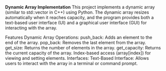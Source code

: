 **Dynamic Array Implementation**
This project implements a dynamic array (similar to std::vector in C++) using Python. The dynamic array resizes automatically when it reaches capacity, and the program provides both a text-based user interface (UI) and a graphical user interface (GUI) for interacting with the array.

Features
Dynamic Array Operations:
push_back: Adds an element to the end of the array.
pop_back: Removes the last element from the array.
get_size: Returns the number of elements in the array.
get_capacity: Returns the current capacity of the array.
Index-based access (array[index]) for viewing and setting elements.
Interfaces:
Text-Based Interface: Allows users to interact with the array in a terminal or command prompt.



